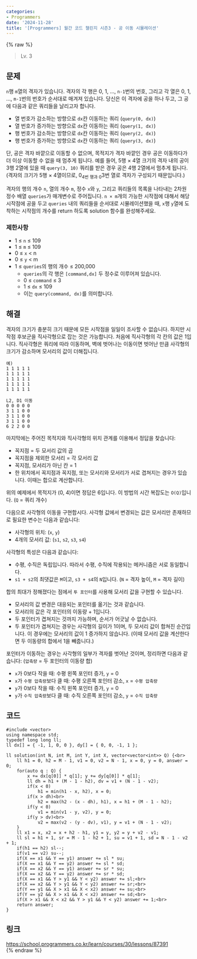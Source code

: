 ```yaml
---
categories:
- Programmers
date: '2024-11-28'
title: '[Programmers] 월간 코드 챌린지 시즌3 - 공 이동 시뮬레이션'
---
```


{% raw %}
> Lv. 3<br>

## 문제
`n`행  `m`열의 격자가 있습니다. 격자의 각 행은 0, 1, ...,  `n-1`번의 번호, 그리고 각 열은 0, 1, ...,  `m-1`번의 번호가 순서대로 매겨져 있습니다. 당신은 이 격자에 공을 하나 두고, 그 공에 다음과 같은 쿼리들을 날리고자 합니다.

-   열 번호가 감소하는 방향으로  `dx`칸 이동하는 쿼리 (`query(0, dx)`)
-   열 번호가 증가하는 방향으로  `dx`칸 이동하는 쿼리 (`query(1, dx)`)
-   행 번호가 감소하는 방향으로  `dx`칸 이동하는 쿼리 (`query(2, dx)`)
-   행 번호가 증가하는 방향으로  `dx`칸 이동하는 쿼리 (`query(3, dx)`)

단, 공은 격자 바깥으로 이동할 수 없으며, 목적지가 격자 바깥인 경우 공은 이동하다가 더 이상 이동할 수 없을 때 멈추게 됩니다. 예를 들어, 5행 × 4열 크기의 격자 내의 공이 3행 2열에 있을 때  `query(3, 10)`  쿼리를 받은 경우 공은 4행 2열에서 멈추게 됩니다. (격자의 크기가 5행 × 4열이므로, 0<sub>4번 행과 0</sub>3번 열로 격자가 구성되기 때문입니다.)

격자의 행의 개수  `n`, 열의 개수  `m`, 정수  `x`와  `y`, 그리고 쿼리들의 목록을 나타내는 2차원 정수 배열  `queries`가 매개변수로 주어집니다.  `n × m`개의 가능한 시작점에 대해서 해당 시작점에 공을 두고  `queries`  내의 쿼리들을 순서대로 시뮬레이션했을 때,  `x`행  `y`열에 도착하는 시작점의 개수를 return 하도록 solution 함수를 완성해주세요.

### 제한사항
-   1 ≤  `n`  ≤ 109
-   1 ≤  `m`  ≤ 109
-   0 ≤  `x`  < n
-   0 ≤  `y`  < m
-   1 ≤  `queries`의 행의 개수 ≤ 200,000
    -   `queries`의 각 행은  `[command,dx]`  두 정수로 이루어져 있습니다.
    -   0 ≤  `command`  ≤ 3
    -   1 ≤  `dx`  ≤ 109
    -   이는  `query(command, dx)`를 의미합니다.

## 해결
격자의 크기가 충분히 크기 때문에 모든 시작점을 일일이 조사할 수 없습니다. 하지만 시작점 후보군을 직사각형으로 잡는 것은 가능합니다. 처음에 직사각형의 각 칸의 값은 1입니다. 직사각형은 쿼리에 따라 이동하며, 벽에 벗어나는 이동이면 벗어난 만큼 사각형의 크기가 감소하며 모서리의 값이 더해집니다.

```
예)
1 1 1 1 1
1 1 1 1 1
1 1 1 1 1
1 1 1 1 1
1 1 1 1 1

L2, D1 이동
0 0 0 0 0
3 1 1 0 0
3 1 1 0 0
3 1 1 0 0
6 2 2 0 0
```

마지막에는 주어진 목적지와 직사각형의 위치 관계를 이용해서 정답을 찾습니다:
- 꼭지점 = 두 모서리 값의 곱
- 꼭지점을 제외한 모서리 = 각 모서리 값
- 꼭지점, 모서리가 아닌 칸 = 1
- 한 위치에서 꼭지점과 꼭지점, 또는 모서리와 모서리가 서로 겹쳐지는 경우가 있습니다. 이때는 합으로 계산합니다.

위의 예제에서 목적지가 (0, 4)이면 정답은 6입니다. 이 방법의 시간 복잡도는 `O(Q)`입니다. (`Q` = 쿼리 개수)

다음으로 사각형의 이동을 구현합시다. 사각형 값에서 변경되는 값은 모서리만 존재하므로 필요한 변수는 다음과 같습니다:
- 사각형의 위치: (`x`, `y`) 
- 4개의 모서리 값: (`s1`, `s2`, `s3`, `s4`)

사각형의 특성은 다음과 같습니다:
- 수평, 수직은 독립입니다. 따라서 수평, 수직에 작용되는 메커니즘은 서로 동일합니다.
- `s1 + s2`의 최댓값은 `M`이고, `s3 + s4`의 `N`입니다. (`N` = 격자 높이, `M` = 격자 길이)

합의 최대가 정해졌다는 점에서 `투 포인터`를 사용해 모서리 값을 구현할 수 있습니다.
- 모서리의 값 변경은 대응되는 포인터를 옮기는 것과 같습니다.
- 모서리의 값은 각 포인터의 이동량 + 1입니다.
- 두 포인터가 겹쳐지는 것까지 가능하며, 순서가 어긋날 수 없습니다.
- 두 포인터가 겹쳐지는 경우는 사각형의 길이가 1이며, 두 모서리 값이 합쳐진 순간입니다. 이 경우에는 모서리의 값이 1 증가하지 않습니다. (이때 모서리 값을 계산한다면 두 이동량의 합에서 1을 빼줍니다.)

포인터가 이동하는 경우는 사각형의 일부가 격자를 벗어난 것이며, 정리하면 다음과 같습니다: (`압축량` = 두 포인터의 이동량 합)
- `x`가 0보다 작을 때: 수평 왼쪽 포인터 증가, `y` = 0
- `x`가 `수평 압축량`보다 클 때: 수평 오른쪽 포인터 감소, `x` = `수평 압축량`
- `y`가 0보다 작을 때: 수직 왼쪽 포인터 증가, `y` = 0
- `y`가 `수직 압축량`보다 클 때: 수직 오른쪽 포인터 감소, `y` = `수직 압축량`

## 코드
```
#include <vector>
using namespace std;
typedef long long ll;
ll dx[] = { -1, 1, 0, 0 }, dy[] = { 0, 0, -1, 1 };

ll solution(int N, int M, int Y, int X, vector<vector<int>> Q) {<br>
    ll h1 = 0, h2 = M - 1, v1 = 0, v2 = N - 1, x = 0, y = 0, answer = 0;
    for(auto q : Q) {
        x += dx[q[0]] * q[1]; y += dy[q[0]] * q[1];
        ll dh = h1 + (M - 1 - h2), dv = v1 + (N - 1 - v2);
        if(x < 0)
            h1 = min(h1 - x, h2), x = 0;
        if(x > dh)<br>
            h2 = max(h2 - (x - dh), h1), x = h1 + (M - 1 - h2);
        if(y < 0)
            v1 = min(v1 - y, v2), y = 0;
        if(y > dv)<br>
            v2 = max(v2 - (y - dv), v1), y = v1 + (N - 1 - v2);
    }
    ll x1 = x, x2 = x + h2 - h1, y1 = y, y2 = y + v2 - v1;
    ll sl = h1 + 1, sr = M - 1 - h2 + 1, su = v1 + 1, sd = N - 1 - v2 + 1;
    if(h1 == h2) sl--;
    if(v1 == v2) su--;
    if(X == x1 && Y == y1) answer += sl * su;
    if(X == x1 && Y == y2) answer += sl * sd;
    if(X == x2 && Y == y1) answer += sr * su;
    if(X == x2 && Y == y2) answer += sr * sd;
    if(X == x1 && Y > y1 && Y < y2) answer += sl;<br>
    if(X == x2 && Y > y1 && Y < y2) answer += sr;<br>
    if(Y == y1 && X > x1 && X < x2) answer += su;<br>
    if(Y == y2 && X > x1 && X < x2) answer += sd;<br>
    if(X > x1 && X < x2 && Y > y1 && Y < y2) answer += 1;<br>
    return answer;
}
```

## 링크
https://school.programmers.co.kr/learn/courses/30/lessons/87391<br>
{% endraw %}